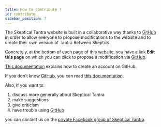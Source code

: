 ```yaml
---
title: How to contribute ?
id: contribute
sidebar_position: 7
---
```


The Skeptical Tantra website is built in a collaborative way thanks to [GitHub](https://github.com/) in order to allow everyone to propose modifications to the website and to create their own version of Tantra Between Skeptics.

Concretely, at the bottom of each page of this website, you have a link **Edit this page** on which you can click to propose a modification via [GitHub](https://github.com/).

[This documentation](https://docs.github.com/en/get-started/signing-up-for-github/signing-up-for-a-new-github-account) explains how to create an account on GitHub.

If you don't know [GitHub](https://github.com/), you can read [this documentation](https://docs.microsoft.com/en-us/learn/modules/introduction-to-github/2-what-is-github).

Also, if you want to:

1. discuss more generally about Skeptical Tantra
1. make suggestions
1. give criticism
1. have trouble using [GitHub](https://github.com/)

you can contact us on the [private Facebook group of Skeptical Tantra](https://www.facebook.com/groups/curious.people.skeptical.tantra).
